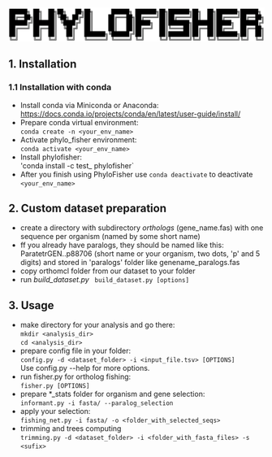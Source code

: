 ![PhyloFIsher](fisher.png)

## 1. Installation
### 1.1 Installation with conda

- Install conda via Miniconda or Anaconda:<br/>
https://docs.conda.io/projects/conda/en/latest/user-guide/install/
- Prepare conda virtual environment:<br/>
 `conda create -n <your_env_name>`
- Activate phylo_fisher environment:<br/>
`conda activate <your_env_name>`
- Install phylofisher:<br/>
'conda install -c test_ phylofisher`
- After you finish using PhyloFisher use `conda deactivate` to deactivate `<your_env_name>`

## 2. Custom dataset preparation
- create a directory with subdirectory _orthologs_ (gene_name.fas) with one sequence per organism (named by some short name)
- ff you already have paralogs, they should be named like this:
ParatetrGEN..p88706 (short name or your organism, two dots, 'p' and 5 digits) and stored in 'paralogs' folder like genename_paralogs.fas
- copy orthomcl folder from our dataset to your folder
- run _build_dataset.py_
` build_dataset.py [options]`


## 3. Usage

- make directory for your analysis and go there:<br/>
`mkdir <analysis_dir>`<br/>
`cd <analysis_dir>`<br/>
- prepare config file in your folder:<br/>
`config.py -d <dataset_folder> -i <input_file.tsv> [OPTIONS]`<br/>
Use config.py --help for more options.<br/>
- run fisher.py for ortholog fishing:<br/>
`fisher.py [OPTIONS]`<br/>
- prepare *_stats folder for organism and gene selection:<br/>
`informant.py -i fasta/ --paralog_selection`<br/>
- apply your selection:<br/>
`fishing_net.py -i fasta/ -o <folder_with_selected_seqs>`<br/>
- trimming and trees computing<br/>
`trimming.py -d <dataset_folder> -i <folder_with_fasta_files> -s <sufix>`
